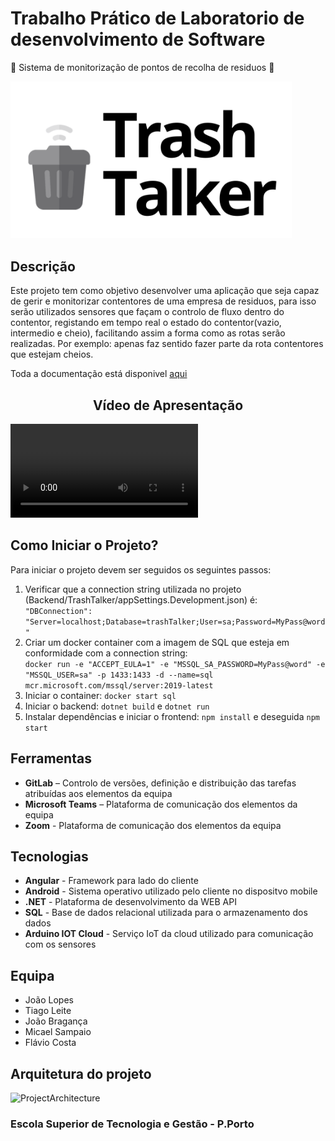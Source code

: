 # Trabalho Prático de Laboratorio de desenvolvimento de Software


:articulated_lorry: Sistema de monitorização de pontos de recolha de residuos :articulated_lorry:

<img title="Logotipo" alt="Logo" src="Documentacao/Imagens/Logo1.png" width="450">

## **Descrição**


Este projeto tem como objetivo desenvolver uma aplicação que seja capaz de gerir e monitorizar contentores de uma empresa de residuos, para isso serão utilizados sensores que façam o controlo de fluxo dentro do contentor, registando em tempo real o estado do contentor(vazio, intermedio e cheio), facilitando assim a forma como as rotas serão realizadas. Por exemplo: apenas faz sentido fazer parte da rota contentores que estejam cheios.


Toda a documentação está
disponivel [aqui](https://gitlab.estg.ipp.pt/lds_2021/trash_talker_group_7/tree/master/Documentacao)


<div align="center"><h2>Vídeo de Apresentação</h2><a name="video" id="video"> </a> </div>

![](https://gitlab.estg.ipp.pt/lds_2021/trash_talker_group_7/raw/master/VideoApresenta%C3%A7%C3%A3o.mp4)


## **Como Iniciar o Projeto?**

Para iniciar o projeto devem ser seguidos os seguintes passos:  
1. Verificar que a connection string utilizada no projeto (Backend/TrashTalker/appSettings.Development.json) é:  
    `"DBConnection": "Server=localhost;Database=trashTalker;User=sa;Password=MyPass@word"`
2. Criar um docker container com a imagem de SQL que esteja em conformidade com a connection string:  
    `docker run -e "ACCEPT_EULA=1" -e "MSSQL_SA_PASSWORD=MyPass@word" -e "MSSQL_USER=sa" -p 1433:1433 -d --name=sql mcr.microsoft.com/mssql/server:2019-latest`
3. Iniciar o container: `docker start sql`
4. Iniciar o backend: `dotnet build` e `dotnet run`
5. Instalar dependências e iniciar o frontend: `npm install` e deseguida `npm start`
  

## **Ferramentas**


* **GitLab** – Controlo de versões, definição e distribuição das tarefas atribuídas aos elementos da equipa
* **Microsoft Teams** – Plataforma de comunicação dos elementos da equipa
* **Zoom** - Plataforma de comunicação dos elementos da equipa


## **Tecnologias**


* **Angular** - Framework para lado do cliente
* **Android** - Sistema operativo utilizado pelo cliente no dispositvo mobile
* **.NET** - Plataforma de desenvolvimento da WEB API
* **SQL** - Base de dados relacional utilizada para o armazenamento dos dados
* **Arduino IOT Cloud** - Serviço IoT da cloud utilizado para comunicação com os sensores


## **Equipa**


* João Lopes
* Tiago Leite
* João Bragança
* Micael Sampaio
* Flávio Costa


## **Arquitetura do projeto**

<img src="http://gitlab.estg.ipp.pt/lds_2021/trash_talker_group_7/raw/master/Documentacao/Diagramas/ProjectArchitecture.png" alt="ProjectArchitecture" width="900"/>


### **Escola Superior de Tecnologia e Gestão - P.Porto**





